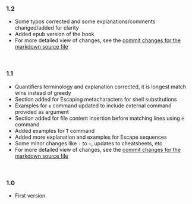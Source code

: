 <br>

### 1.2

* Some typos corrected and some explanations/comments changed/added for clarity
* Added epub version of the book
* For more detailed view of changes, see the [commit changes for the markdown source file](https://github.com/learnbyexample/learn_gnused/commit/03176da7f6d66667c9a3008f6b381cf1534483b8#diff-aa7b5f43cdce36fc0ca603bf4d5fd6fb)

<br>

### 1.1

* Quantifiers terminology and explanation corrected, it is longest match wins instead of greedy
* Section added for Escaping metacharacters for shell substitutions
* Examples for `e` command updated to include external command provided as argument
* Section added for file content insertion before matching lines using `e` command
* Added examples for `T` command
* Added more explanation and examples for Escape sequences
* Some minor changes like `-` to `—`, updates to cheatsheets, etc
* For more detailed view of changes, see the [commit changes for the markdown source file](https://github.com/learnbyexample/learn_gnused/commit/229a30a48a417f7a152e6cadb1fbbe0dcf6c02f2#diff-aa7b5f43cdce36fc0ca603bf4d5fd6fb)

<br>

### 1.0

* First version
